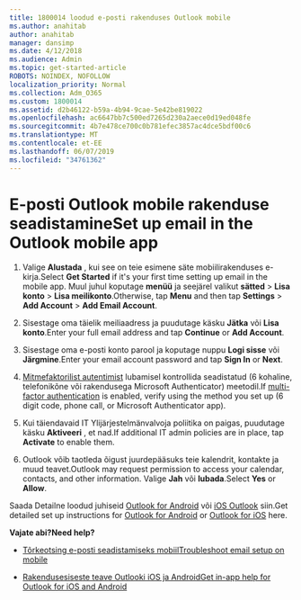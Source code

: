 ```yaml
---
title: 1800014 loodud e-posti rakenduses Outlook mobile
ms.author: anahitab
author: anahitab
manager: dansimp
ms.date: 4/12/2018
ms.audience: Admin
ms.topic: get-started-article
ROBOTS: NOINDEX, NOFOLLOW
localization_priority: Normal
ms.collection: Adm_O365
ms.custom: 1800014
ms.assetid: d2b46122-b59a-4b94-9cae-5e42be819022
ms.openlocfilehash: ac6647bb7c500ed7265d230a2aece0d19ed048fe
ms.sourcegitcommit: 4b7e478ce700c0b781efec3857ac4dce5bdf00c6
ms.translationtype: MT
ms.contentlocale: et-EE
ms.lasthandoff: 06/07/2019
ms.locfileid: "34761362"
---
```

# <a name="set-up-email-in-the-outlook-mobile-app"></a><span data-ttu-id="2f930-102">E-posti Outlook mobile rakenduse seadistamine</span><span class="sxs-lookup"><span data-stu-id="2f930-102">Set up email in the Outlook mobile app</span></span>

1. <span data-ttu-id="2f930-103">Valige **Alustada** , kui see on teie esimene säte mobiilirakenduses e-kirja.</span><span class="sxs-lookup"><span data-stu-id="2f930-103">Select **Get Started** if it's your first time setting up email in the mobile app.</span></span> <span data-ttu-id="2f930-104">Muul juhul koputage **menüü** ja seejärel valikut **sätted** \> **Lisa konto** \> **Lisa meilikonto**.</span><span class="sxs-lookup"><span data-stu-id="2f930-104">Otherwise, tap **Menu** and then tap **Settings** \> **Add Account** \> **Add Email Account**.</span></span> 
    
2. <span data-ttu-id="2f930-105">Sisestage oma täielik meiliaadress ja puudutage käsku **Jätka** või **Lisa konto**.</span><span class="sxs-lookup"><span data-stu-id="2f930-105">Enter your full email address and tap **Continue** or **Add Account**.</span></span>
    
3. <span data-ttu-id="2f930-106">Sisestage oma e-posti konto parool ja koputage nuppu **Logi sisse** või **Järgmine**.</span><span class="sxs-lookup"><span data-stu-id="2f930-106">Enter your email account password and tap **Sign In** or **Next**.</span></span> 
    
4. <span data-ttu-id="2f930-107">[Mitmefaktorilist autentimist](https://support.office.com/article/8f0454b2-f51a-4d9c-bcde-2c48e41621c6.aspx) lubamisel kontrollida seadistatud (6 kohaline, telefonikõne või rakendusega Microsoft Authenticator) meetodil.</span><span class="sxs-lookup"><span data-stu-id="2f930-107">If [multi-factor authentication](https://support.office.com/article/8f0454b2-f51a-4d9c-bcde-2c48e41621c6.aspx) is enabled, verify using the method you set up (6 digit code, phone call, or Microsoft Authenticator app).</span></span> 
    
5. <span data-ttu-id="2f930-108">Kui täiendavaid IT Ylijärjestelmänvalvoja poliitika on paigas, puudutage käsku **Aktiveeri** , et nad.</span><span class="sxs-lookup"><span data-stu-id="2f930-108">If additional IT admin policies are in place, tap **Activate** to enable them.</span></span> 
    
6. <span data-ttu-id="2f930-109">Outlook võib taotleda õigust juurdepääsuks teie kalendrit, kontakte ja muud teavet.</span><span class="sxs-lookup"><span data-stu-id="2f930-109">Outlook may request permission to access your calendar, contacts, and other information.</span></span> <span data-ttu-id="2f930-110">Valige **Jah** või **lubada**.</span><span class="sxs-lookup"><span data-stu-id="2f930-110">Select **Yes** or **Allow**.</span></span> 
    
<span data-ttu-id="2f930-111">Saada Detailne loodud juhiseid [Outlook for Android](https://support.office.com/article/886db551-8dfa-4fd5-b835-f8e532091872.aspx) või [iOS Outlook](https://support.office.com/article/b2de2161-cc1d-49ef-9ef9-81acd1c8e234.aspx) siin.</span><span class="sxs-lookup"><span data-stu-id="2f930-111">Get detailed set up instructions for [Outlook for Android](https://support.office.com/article/886db551-8dfa-4fd5-b835-f8e532091872.aspx) or [Outlook for iOS](https://support.office.com/article/b2de2161-cc1d-49ef-9ef9-81acd1c8e234.aspx) here.</span></span> 
  
 <span data-ttu-id="2f930-112">**Vajate abi?**</span><span class="sxs-lookup"><span data-stu-id="2f930-112">**Need help?**</span></span>
  
- [<span data-ttu-id="2f930-113">Tõrkeotsing e-posti seadistamiseks mobiil</span><span class="sxs-lookup"><span data-stu-id="2f930-113">Troubleshoot email setup on mobile</span></span>](https://support.office.com/article/a264ef01-9c88-48fb-9285-7017e4f31f02.aspx)
    
- [<span data-ttu-id="2f930-114">Rakendusesiseste teave Outlooki iOS ja Android</span><span class="sxs-lookup"><span data-stu-id="2f930-114">Get in-app help for Outlook for iOS and Android</span></span>](https://support.office.com/article/218a22d1-9fa5-4889-b689-de1c63493243.aspx#ID0EAABAAA=Contact_Support)
    

